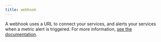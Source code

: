 ```yaml
---
title: webhook
---
```

A webhook uses a URL to connect your services, and alerts your services when a metric alert is triggered.
For more information, <a href="/integrations/webhooks/">see the documentation</a>.